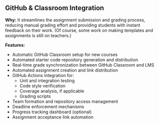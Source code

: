 ## GitHub & Classroom Integration

**Why:** It streamlines the assignment submission and grading process, reducing manual grading effort and providing students with instant feedback on their work. (Of course, some work on making templates and assignments is still on teachers.)

**Features:**
- Automatic GitHub Classroom setup for new courses
- Automated starter code repository generation and distribution
- Real-time grade synchronization between GitHub Classroom and LMS
- Automated assignment creation and link distribution
- GitHub Actions integration for:
  - Unit and integration testing
  - Code style verification 
  - Coverage analysis, if applicable
  - Grading scripts
- Team formation and repository access management
- Deadline enforcement mechanisms
- Progress tracking dashboard (optional)
- Assignment acceptance link automation
